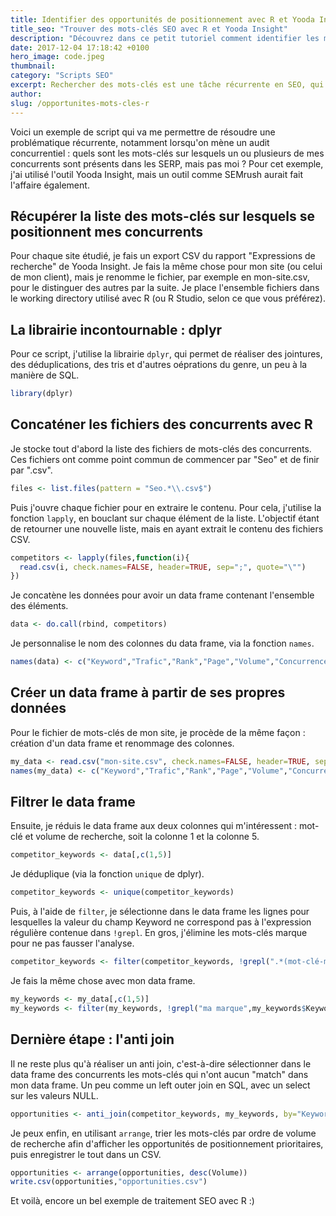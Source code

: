 ```yaml
---
title: Identifier des opportunités de positionnement avec R et Yooda Insight
title_seo: "Trouver des mots-clés SEO avec R et Yooda Insight"
description: "Découvrez dans ce petit tutoriel comment identifier les mots-clés travaillés par vos concurrents avec le logiciel R et Yooda Singiht."
date: 2017-12-04 17:18:42 +0100
hero_image: code.jpeg
thumbnail:
category: "Scripts SEO"
excerpt: Rechercher des mots-clés est une tâche récurrente en SEO, qui nécessite souvent de manipuler de gros volumes de données. Cela peut vite devenir très chronophage si on n'automatise pas un minimum. Si j'avais jusqu'ici l'habitude d'utiliser MySQL pour effectuer des traitements sur des fichiers de mots-clés volumineux, je me tourne désormais de plus en en plus vers R.
author:
slug: /opportunites-mots-cles-r
---
```


Voici un exemple de script qui va me permettre de résoudre une problématique récurrente, notamment lorsqu'on mène un audit concurrentiel : quels sont les mots-clés sur lesquels un ou plusieurs de mes concurrents sont présents dans les SERP, mais pas moi ?
Pour cet exemple, j'ai utilisé l'outil Yooda Insight, mais un outil comme SEMrush aurait fait l'affaire également.

## Récupérer la liste des mots-clés sur lesquels se positionnent mes concurrents

Pour chaque site étudié, je fais un export CSV du rapport "Expressions de recherche" de Yooda Insight.
Je fais la même chose pour mon site (ou celui de mon client), mais je renomme le fichier, par exemple en mon-site.csv, pour le distinguer des autres par la suite.
Je place l'ensemble fichiers dans le working directory utilisé avec R (ou R Studio, selon ce que vous préférez).

## La librairie incontournable : dplyr

Pour ce script, j'utilise la librairie `dplyr`, qui permet de réaliser des jointures, des déduplications, des tris et d'autres oéprations du genre, un peu à la manière de SQL.

``` r
library(dplyr)
```

## Concaténer les fichiers des concurrents avec R

Je stocke tout d'abord la liste des fichiers de mots-clés des concurrents. Ces fichiers ont comme point commun de commencer par "Seo" et de finir par ".csv".

``` r
files <- list.files(pattern = "Seo.*\\.csv$")
```

Puis j'ouvre chaque fichier pour en extraire le contenu. Pour cela, j'utilise la fonction `lapply`, en bouclant sur chaque élément de la liste. L'objectif étant de retourner une nouvelle liste, mais en ayant extrait le contenu des fichiers CSV.
``` r
competitors <- lapply(files,function(i){
  read.csv(i, check.names=FALSE, header=TRUE, sep=";", quote="\"")
})
```

Je concatène les données pour avoir un data frame contenant l'ensemble des éléments.
``` r
data <- do.call(rbind, competitors)
```

Je personnalise le nom des colonnes du data frame, via la fonction `names`.
``` r
names(data) <- c("Keyword","Trafic","Rank","Page","Volume","Concurrence","CPC","Results")
```

## Créer un data frame à partir de ses propres données

Pour le fichier de mots-clés de mon site, je procède de la même façon : création d'un data frame et renommage des colonnes.

``` r
my_data <- read.csv("mon-site.csv", check.names=FALSE, header=TRUE, sep=";", quote="\"")
names(my_data) <- c("Keyword","Trafic","Rank","Page","Volume","Concurrence","CPC","Results")
```

## Filtrer le data frame

Ensuite, je réduis le data frame aux deux colonnes qui m'intéressent : mot-clé et volume de recherche, soit la colonne 1 et la colonne 5.
``` r
competitor_keywords <- data[,c(1,5)]
```

Je déduplique (via la fonction `unique` de dplyr).
``` r
competitor_keywords <- unique(competitor_keywords)
```

Puis, à l'aide de `filter`, je sélectionne dans le data frame les lignes pour lesquelles la valeur du champ Keyword ne correspond pas à l'expression régulière contenue dans `!grepl`. En gros, j'élimine les mots-clés marque pour ne pas fausser l'analyse.
``` r
competitor_keywords <- filter(competitor_keywords, !grepl(".*(mot-clé-marque-1|mot-clé-marque-2).*",competitor_keywords$Keyword))
```

Je fais la même chose avec mon data frame.
``` r
my_keywords <- my_data[,c(1,5)]
my_keywords <- filter(my_keywords, !grepl("ma marque",my_keywords$Keyword))
```

## Dernière étape : l'anti join

Il ne reste plus qu'à réaliser un anti join, c'est-à-dire sélectionner dans le data frame des concurrents les mots-clés qui n'ont aucun "match" dans  mon data frame. Un peu comme un left outer join en SQL, avec un select sur les valeurs NULL.
``` r
opportunities <- anti_join(competitor_keywords, my_keywords, by="Keyword")
```

Je peux enfin, en utilisant `arrange`, trier les mots-clés par ordre de volume de recherche afin d'afficher les opportunités de positionnement prioritaires, puis enregistrer le tout dans un CSV.
``` r
opportunities <- arrange(opportunities, desc(Volume))
write.csv(opportunities,"opportunities.csv")
```

Et voilà, encore un bel exemple de traitement SEO avec R :)